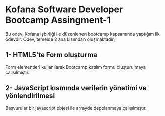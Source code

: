# Kofana Software Developer Bootcamp Assingment-1

Bu ödev, Kofana işbirliği ile düzenlenen bootcamp kapsamında yaptığım ilk ödevdir. Ödev, temelde 2 ana kısımdan oluşmaktadır;

## 1- HTML5'te Form oluşturma

Form elementleri kullanılarak Bootcamp katılım formu oluşturulmaya çalışılmıştır.

## 2- JavaScript kısmında verilerin yönetimi ve yönlendirilmesi

Başvurular bir javascript objesi ile arrayde depolanmaya çalışılmıştır.